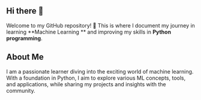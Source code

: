 ## Hi there 👋
Welcome to my GitHub repository! 🎉 This is where I document my journey in learning **Machine Learning ** and improving my skills in **Python programming**.

## About Me
I am a passionate learner diving into the exciting world of machine learning. With a foundation in Python, I aim to explore various ML concepts, tools, and applications, while sharing my projects and insights with the community.

<!--
**Entarov/Entarov** is a ✨ _special_ ✨ repository because its `README.md` (this file) appears on your GitHub profile.

Here are some ideas to get you started:

- 🔭 I’m currently working on ...
- 🌱 I’m currently learning ...
- 👯 I’m looking to collaborate on ...
- 🤔 I’m looking for help with ...
- 💬 Ask me about ...
- 📫 How to reach me: ...
- 😄 Pronouns: ...
- ⚡ Fun fact: ...
-->
